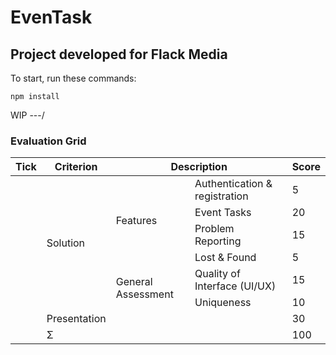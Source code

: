 # EvenTask

## Project developed for Flack Media

To start, run these commands:

`npm install`

WIP ---\/

### Evaluation Grid

<table>
    <thead>
        <tr>
            <th>Tick</th>
            <th>Criterion</th>
            <th colspan="2">Description</th>
            <th>Score</th>
        </tr>
    </thead>
    <tbody>
        <tr>
            <td></td>
            <td rowspan=6>Solution</td>
            <td rowspan=4>Features</td>
            <td>Authentication & registration</td>
            <td>5</td>
        </tr>
        <tr>
            <td></td>
            <td>Event Tasks</td>
            <td>20</td>
        </tr>
        <tr>
            <td></td>
            <td>Problem Reporting</td>
            <td>15</td>
        </tr>
        <tr>
            <td></td>
            <td>Lost & Found</td>
            <td>5</td>
        </tr>
        <tr>
            <td></td>
            <td rowspan="2">General Assessment</td>
            <td>Quality of Interface (UI/UX)</td>
            <td>15</td>
        </tr>
        <tr>
            <td></td>
            <td>Uniqueness</td>
            <td>10</td>
        </tr>
        <tr>
            <td></td>
            <td>Presentation</td>
            <td colspan="2"></td>
            <td>30</td>
        </tr>
        <tr>
            <td></td>
            <td>&Sigma;</td>
            <td colspan="2"></td>
            <td>100</td>
        </tr>
    </tbody>
</table>